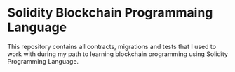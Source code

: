# Solidity Blockchain Programmaing Language

This repository contains all contracts, migrations and tests that I used to work with during my path to learning blockchain programming using Solidity Programming Language.
